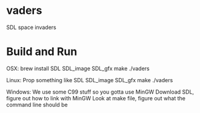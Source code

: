 vaders
======

SDL space invaders

Build and Run
=============
OSX:
	brew install SDL SDL_image SDL_gfx
	make
	./vaders

Linux:
	Prop something like
	<package manager of choice> <install command from PM of choice> SDL SDL_image SDL_gfx
	make
	./vaders
	
Windows:
	We use some C99 stuff so you gotta use MinGW
	Download SDL, figure out how to link with MinGW
	Look at make file, figure out what the command line should be
